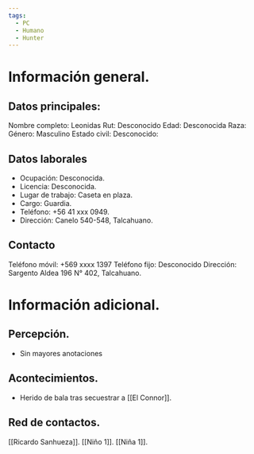 ```yaml
---
tags:
  - PC
  - Humano
  - Hunter
---
```

# Información general.

## Datos principales:

Nombre completo: Leonidas
Rut: Desconocido
Edad: Desconocida
Raza:
Género: Masculino
Estado civil: Desconocido:

## Datos laborales

- Ocupación: Desconocida.
- Licencia: Desconocida.
- Lugar de trabajo: Caseta en plaza.
- Cargo: Guardia.
- Teléfono: +56 41 xxx 0949.
- Dirección: Canelo 540-548, Talcahuano.

## Contacto

Teléfono móvil: +569 xxxx 1397
Teléfono fijo: Desconocido
Dirección: Sargento Aldea 196 N° 402, Talcahuano.

# Información adicional.
## Percepción.

- Sin mayores anotaciones
## Acontecimientos.

- Herido de bala tras secuestrar a [[El Connor]].
## Red de contactos.

[[Ricardo Sanhueza]].
[[Niño 1]].
[[Niña 1]].